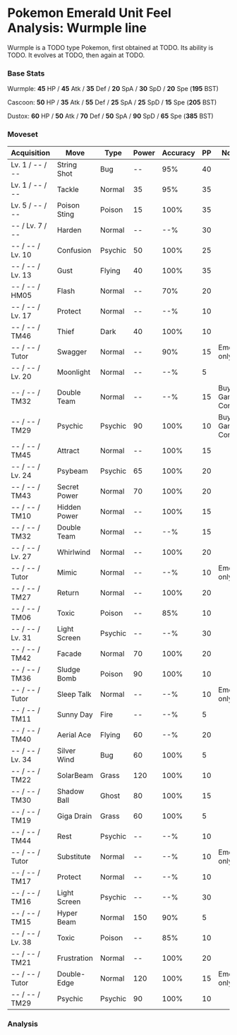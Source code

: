 # Pokemon Emerald Unit Feel Analysis: Wurmple line

Wurmple is a TODO type Pokemon, first obtained at TODO. Its ability is TODO. It evolves at TODO, then again at TODO.

### Base Stats

Wurmple: **45** HP / **45** Atk / **35** Def / **20** SpA / **30** SpD / **20** Spe (**195** BST)

Cascoon: **50** HP / **35** Atk / **55** Def / **25** SpA / **25** SpD / **15** Spe (**205** BST)

Dustox: **60** HP / **50** Atk / **70** Def / **50** SpA / **90** SpD / **65** Spe (**385** BST)

### Moveset

|Acquisition     |Move        |Type   |Power|Accuracy|PP |Notes                    |
|---             |---         |---    |---  |---     |---|---                      |
|Lv. 1 / -- / -- |String Shot |Bug    |--   |95%     |40 |                         |
|Lv. 1 / -- / -- |Tackle      |Normal |35   |95%     |35 |                         |
|Lv. 5 / -- / -- |Poison Sting|Poison |15   |100%    |35 |                         |
|-- / Lv. 7 / -- |Harden      |Normal |--   |--%     |30 |                         |
|-- / -- / Lv. 10|Confusion   |Psychic|50   |100%    |25 |                         |
|-- / -- / Lv. 13|Gust        |Flying |40   |100%    |35 |                         |
|-- / -- / HM05  |Flash       |Normal |--   |70%     |20 |                         |
|-- / -- / Lv. 17|Protect     |Normal |--   |--%     |10 |                         |
|-- / -- / TM46  |Thief       |Dark   |40   |100%    |10 |                         |
|-- / -- / Tutor |Swagger     |Normal |--   |90%     |15 |Emerald only             |
|-- / -- / Lv. 20|Moonlight   |Normal |--   |--%     |5  |                         |
|-- / -- / TM32  |Double Team |Normal |--   |--%     |15 |Buy at Game Corner       |
|-- / -- / TM29  |Psychic     |Psychic|90   |100%    |10 |Buy at Game Corner       |
|-- / -- / TM45  |Attract     |Normal |--   |100%    |15 |                         |
|-- / -- / Lv. 24|Psybeam     |Psychic|65   |100%    |20 |                         |
|-- / -- / TM43  |Secret Power|Normal |70   |100%    |20 |                         |
|-- / -- / TM10  |Hidden Power|Normal |--   |100%    |15 |                         |
|-- / -- / TM32  |Double Team |Normal |--   |--%     |15 |                         |
|-- / -- / Lv. 27|Whirlwind   |Normal |--   |100%    |20 |                         |
|-- / -- / Tutor |Mimic       |Normal |--   |--%     |10 |Emerald only             |
|-- / -- / TM27  |Return      |Normal |--   |100%    |20 |                         |
|-- / -- / TM06  |Toxic       |Poison |--   |85%     |10 |                         |
|-- / -- / Lv. 31|Light Screen|Psychic|--   |--%     |30 |                         |
|-- / -- / TM42  |Facade      |Normal |70   |100%    |20 |                         |
|-- / -- / TM36  |Sludge Bomb |Poison |90   |100%    |10 |                         |
|-- / -- / Tutor |Sleep Talk  |Normal |--   |--%     |10 |Emerald only             |
|-- / -- / TM11  |Sunny Day   |Fire   |--   |--%     |5  |                         |
|-- / -- / TM40  |Aerial Ace  |Flying |60   |--%     |20 |                         |
|-- / -- / Lv. 34|Silver Wind |Bug    |60   |100%    |5  |                         |
|-- / -- / TM22  |SolarBeam   |Grass  |120  |100%    |10 |                         |
|-- / -- / TM30  |Shadow Ball |Ghost  |80   |100%    |15 |                         |
|-- / -- / TM19  |Giga Drain  |Grass  |60   |100%    |5  |                         |
|-- / -- / TM44  |Rest        |Psychic|--   |--%     |10 |                         |
|-- / -- / Tutor |Substitute  |Normal |--   |--%     |10 |Emerald only             |
|-- / -- / TM17  |Protect     |Normal |--   |--%     |10 |                         |
|-- / -- / TM16  |Light Screen|Psychic|--   |--%     |30 |                         |
|-- / -- / TM15  |Hyper Beam  |Normal |150  |90%     |5  |                         |
|-- / -- / Lv. 38|Toxic       |Poison |--   |85%     |10 |                         |
|-- / -- / TM21  |Frustration |Normal |--   |100%    |20 |                         |
|-- / -- / Tutor |Double-Edge |Normal |120  |100%    |15 |Emerald only             |
|-- / -- / TM29  |Psychic     |Psychic|90   |100%    |10 |                         |

### Analysis